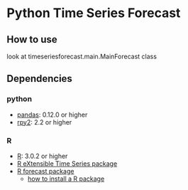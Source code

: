 Python Time Series Forecast
================================

## How to use
look at timeseriesforecast.main.MainForecast class

## Dependencies
### python
- [pandas](http://pandas.pydata.org): 0.12.0 or higher
- [rpy2](http://rpy.sourceforge.net/rpy2/doc-2.2/html/index.html): 2.2 or higher

### R
- [R](http://www.r-project.org/): 3.0.2 or higher
- [R eXtensible Time Series package](http://cran.r-project.org/web/packages/xts/index.html)
- [R forecast package](http://cran.r-project.org/web/packages/forecast/index.html)
    - [how to install a R package](http://www.r-bloggers.com/installing-r-packages/)
